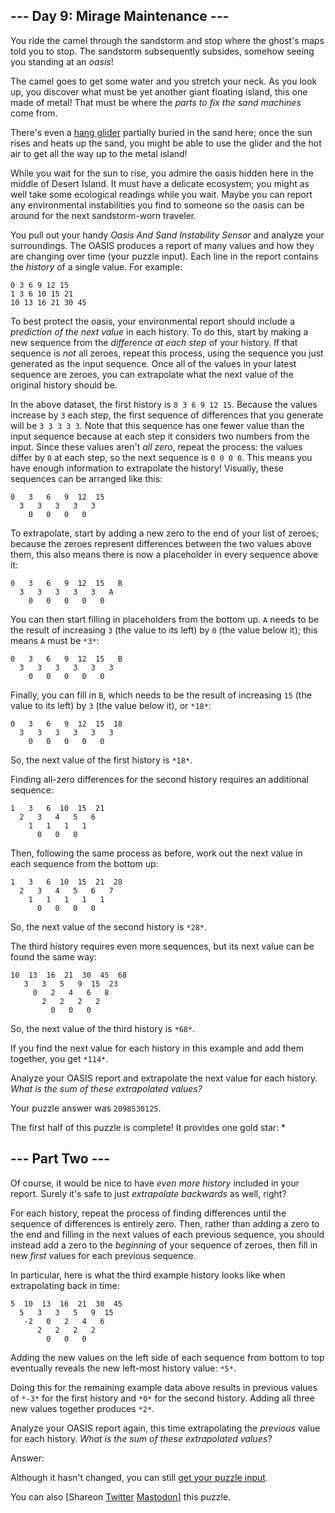 \--- Day 9: Mirage Maintenance ---
----------

You ride the camel through the sandstorm and stop where the ghost's maps told you to stop. The sandstorm subsequently subsides, somehow seeing you standing at an *oasis*!

The camel goes to get some water and you stretch your neck. As you look up, you discover what must be yet another giant floating island, this one made of metal! That must be where the *parts to fix the sand machines* come from.

There's even a [hang glider](https://en.wikipedia.org/wiki/Hang_gliding) partially buried in the sand here; once the sun rises and heats up the sand, you might be able to use the glider and the hot air to get all the way up to the metal island!

While you wait for the sun to rise, you admire the oasis hidden here in the middle of Desert Island. It must have a delicate ecosystem; you might as well take some ecological readings while you wait. Maybe you can report any environmental instabilities you find to someone so the oasis can be around for the next sandstorm-worn traveler.

You pull out your handy *Oasis And Sand Instability Sensor* and analyze your surroundings. The OASIS produces a report of many values and how they are changing over time (your puzzle input). Each line in the report contains the *history* of a single value. For example:

```
0 3 6 9 12 15
1 3 6 10 15 21
10 13 16 21 30 45

```

To best protect the oasis, your environmental report should include a *prediction of the next value* in each history. To do this, start by making a new sequence from the *difference at each step* of your history. If that sequence is *not* all zeroes, repeat this process, using the sequence you just generated as the input sequence. Once all of the values in your latest sequence are zeroes, you can extrapolate what the next value of the original history should be.

In the above dataset, the first history is `0 3 6 9 12 15`. Because the values increase by `3` each step, the first sequence of differences that you generate will be `3 3 3 3 3`. Note that this sequence has one fewer value than the input sequence because at each step it considers two numbers from the input. Since these values aren't *all zero*, repeat the process: the values differ by `0` at each step, so the next sequence is `0 0 0 0`. This means you have enough information to extrapolate the history! Visually, these sequences can be arranged like this:

```
0   3   6   9  12  15
  3   3   3   3   3
    0   0   0   0

```

To extrapolate, start by adding a new zero to the end of your list of zeroes; because the zeroes represent differences between the two values above them, this also means there is now a placeholder in every sequence above it:

```
0   3   6   9  12  15   B
  3   3   3   3   3   A
    0   0   0   0   0

```

You can then start filling in placeholders from the bottom up. `A` needs to be the result of increasing `3` (the value to its left) by `0` (the value below it); this means `A` must be `*3*`:

```
0   3   6   9  12  15   B
  3   3   3   3   3   3
    0   0   0   0   0

```

Finally, you can fill in `B`, which needs to be the result of increasing `15` (the value to its left) by `3` (the value below it), or `*18*`:

```
0   3   6   9  12  15  18
  3   3   3   3   3   3
    0   0   0   0   0

```

So, the next value of the first history is `*18*`.

Finding all-zero differences for the second history requires an additional sequence:

```
1   3   6  10  15  21
  2   3   4   5   6
    1   1   1   1
      0   0   0

```

Then, following the same process as before, work out the next value in each sequence from the bottom up:

```
1   3   6  10  15  21  28
  2   3   4   5   6   7
    1   1   1   1   1
      0   0   0   0

```

So, the next value of the second history is `*28*`.

The third history requires even more sequences, but its next value can be found the same way:

```
10  13  16  21  30  45  68
   3   3   5   9  15  23
     0   2   4   6   8
       2   2   2   2
         0   0   0

```

So, the next value of the third history is `*68*`.

If you find the next value for each history in this example and add them together, you get `*114*`.

Analyze your OASIS report and extrapolate the next value for each history. *What is the sum of these extrapolated values?*

Your puzzle answer was `2098530125`.

The first half of this puzzle is complete! It provides one gold star: \*

\--- Part Two ---
----------

Of course, it would be nice to have *even more history* included in your report. Surely it's safe to just *extrapolate backwards* as well, right?

For each history, repeat the process of finding differences until the sequence of differences is entirely zero. Then, rather than adding a zero to the end and filling in the next values of each previous sequence, you should instead add a zero to the *beginning* of your sequence of zeroes, then fill in new *first* values for each previous sequence.

In particular, here is what the third example history looks like when extrapolating back in time:

```
5  10  13  16  21  30  45
  5   3   3   5   9  15
   -2   0   2   4   6
      2   2   2   2
        0   0   0

```

Adding the new values on the left side of each sequence from bottom to top eventually reveals the new left-most history value: `*5*`.

Doing this for the remaining example data above results in previous values of `*-3*` for the first history and `*0*` for the second history. Adding all three new values together produces `*2*`.

Analyze your OASIS report again, this time extrapolating the *previous* value for each history. *What is the sum of these extrapolated values?*

Answer:

Although it hasn't changed, you can still [get your puzzle input](9/input).

You can also [Shareon [Twitter](https://twitter.com/intent/tweet?text=I%27ve+completed+Part+One+of+%22Mirage+Maintenance%22+%2D+Day+9+%2D+Advent+of+Code+2023&url=https%3A%2F%2Fadventofcode%2Ecom%2F2023%2Fday%2F9&related=ericwastl&hashtags=AdventOfCode) [Mastodon](javascript:void(0);)] this puzzle.